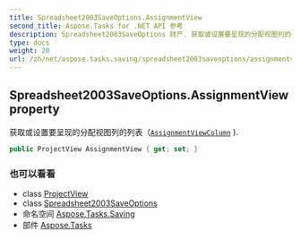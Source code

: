 ```yaml
---
title: Spreadsheet2003SaveOptions.AssignmentView
second_title: Aspose.Tasks for .NET API 参考
description: Spreadsheet2003SaveOptions 财产. 获取或设置要呈现的分配视图列的列表AssignmentViewColumn .
type: docs
weight: 20
url: /zh/net/aspose.tasks.saving/spreadsheet2003saveoptions/assignmentview/
---
```

## Spreadsheet2003SaveOptions.AssignmentView property

获取或设置要呈现的分配视图列的列表（[`AssignmentViewColumn`](../../../aspose.tasks.visualization/assignmentviewcolumn/) ).

```csharp
public ProjectView AssignmentView { get; set; }
```

### 也可以看看

* class [ProjectView](../../../aspose.tasks.visualization/projectview/)
* class [Spreadsheet2003SaveOptions](../)
* 命名空间 [Aspose.Tasks.Saving](../../spreadsheet2003saveoptions/)
* 部件 [Aspose.Tasks](../../../)


